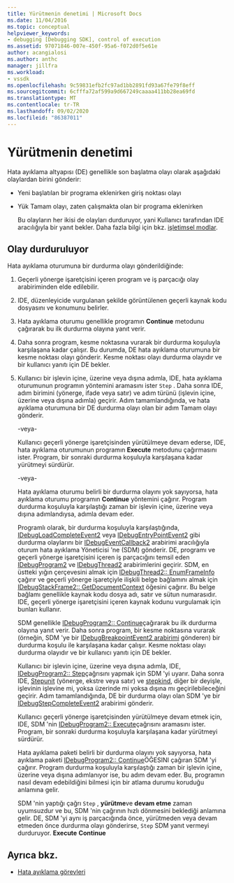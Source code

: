```yaml
---
title: Yürütmenin denetimi | Microsoft Docs
ms.date: 11/04/2016
ms.topic: conceptual
helpviewer_keywords:
- debugging [Debugging SDK], control of execution
ms.assetid: 97071846-007e-450f-95a6-f072d0f5e61e
author: acangialosi
ms.author: anthc
manager: jillfra
ms.workload:
- vssdk
ms.openlocfilehash: 9c59831efb2fc97ad1bb2891fd93a67fe79f8eff
ms.sourcegitcommit: 6cfffa72af599a9d667249caaaa411bb28ea69fd
ms.translationtype: MT
ms.contentlocale: tr-TR
ms.lasthandoff: 09/02/2020
ms.locfileid: "86387011"
---
```

# <a name="control-of-execution"></a>Yürütmenin denetimi
Hata ayıklama altyapısı (DE) genellikle son başlatma olayı olarak aşağıdaki olaylardan birini gönderir:

- Yeni başlatılan bir programa eklenirken giriş noktası olayı

- Yük Tamam olayı, zaten çalışmakta olan bir programa eklenirken

  Bu olayların her ikisi de olayları durduruyor, yani Kullanıcı tarafından IDE aracılığıyla bir yanıt bekler. Daha fazla bilgi için bkz. [işletimsel modlar](../../extensibility/debugger/operational-modes.md).

## <a name="stopping-event"></a>Olay durduruluyor
 Hata ayıklama oturumuna bir durdurma olayı gönderildiğinde:

1. Geçerli yönerge işaretçisini içeren program ve iş parçacığı olay arabiriminden elde edilebilir.

2. IDE, düzenleyicide vurgulanan şekilde görüntülenen geçerli kaynak kodu dosyasını ve konumunu belirler.

3. Hata ayıklama oturumu genellikle programın **Continue** metodunu çağırarak bu ilk durdurma olayına yanıt verir.

4. Daha sonra program, kesme noktasına vurarak bir durdurma koşuluyla karşılaşana kadar çalışır. Bu durumda, DE hata ayıklama oturumuna bir kesme noktası olayı gönderir. Kesme noktası olayı durdurma olayıdır ve bir kullanıcı yanıtı için DE bekler.

5. Kullanıcı bir işlevin içine, üzerine veya dışına adımla, IDE, hata ayıklama oturumunun programın yöntemini aramasını ister `Step` . Daha sonra IDE, adım birimini (yönerge, ifade veya satır) ve adım türünü (işlevin içine, üzerine veya dışına adımla) geçirir. Adım tamamlandığında, ve hata ayıklama oturumuna bir DE durdurma olayı olan bir adım Tamam olayı gönderir.

    -veya-

    Kullanıcı geçerli yönerge işaretçisinden yürütülmeye devam ederse, IDE, hata ayıklama oturumunun programın **Execute** metodunu çağırmasını ister. Program, bir sonraki durdurma koşuluyla karşılaşana kadar yürütmeyi sürdürür.

    -veya-

    Hata ayıklama oturumu belirli bir durdurma olayını yok sayıyorsa, hata ayıklama oturumu programın **Continue** yöntemini çağırır. Program durdurma koşuluyla karşılaştığı zaman bir işlevin içine, üzerine veya dışına adımlandıysa, adımla devam eder.

   Programlı olarak, bir durdurma koşuluyla karşılaştığında, [IDebugLoadCompleteEvent2](../../extensibility/debugger/reference/idebugloadcompleteevent2.md) veya [IDebugEntryPointEvent2](../../extensibility/debugger/reference/idebugentrypointevent2.md) gibi durdurma olaylarını bir [IDebugEventCallback2](../../extensibility/debugger/reference/idebugeventcallback2.md) arabirimi aracılığıyla oturum hata ayıklama Yöneticisi 'ne (SDM) gönderir. DE, programı ve geçerli yönerge işaretçisini içeren iş parçacığını temsil eden [IDebugProgram2](../../extensibility/debugger/reference/idebugprogram2.md) ve [IDebugThread2](../../extensibility/debugger/reference/idebugthread2.md) arabirimlerini geçirir. SDM, en üstteki yığın çerçevesini almak için [IDebugThread2:: EnumFrameInfo](../../extensibility/debugger/reference/idebugthread2-enumframeinfo.md) çağırır ve geçerli yönerge işaretçiyle ilişkili belge bağlamını almak için [IDebugStackFrame2:: GetDocumentContext](../../extensibility/debugger/reference/idebugstackframe2-getdocumentcontext.md) öğesini çağırır. Bu belge bağlamı genellikle kaynak kodu dosya adı, satır ve sütun numarasıdır. IDE, geçerli yönerge işaretçisini içeren kaynak kodunu vurgulamak için bunları kullanır.

   SDM genellikle [IDebugProgram2:: Continue](../../extensibility/debugger/reference/idebugprogram2-continue.md)çağırarak bu ilk durdurma olayına yanıt verir. Daha sonra program, bir kesme noktasına vurarak (örneğin, SDM 'ye bir [IDebugBreakpointEvent2 arabirimi](../../extensibility/debugger/reference/idebugbreakpointevent2.md) gönderen) bir durdurma koşulu ile karşılaşana kadar çalışır. Kesme noktası olayı durdurma olayıdır ve bir kullanıcı yanıtı için DE bekler.

   Kullanıcı bir işlevin içine, üzerine veya dışına adımla, IDE, [IDebugProgram2:: Step](../../extensibility/debugger/reference/idebugprogram2-step.md)çağrısını yapmak için SDM 'yi uyarır. Daha sonra IDE, [Stepunit](../../extensibility/debugger/reference/stepunit.md) (yönerge, ekstre veya satır) ve [stepkind](../../extensibility/debugger/reference/stepkind.md), diğer bir deyişle, işlevinin işlevine mi, yoksa üzerinde mi yoksa dışına mı geçirilebileceğini geçirir. Adım tamamlandığında, DE bir durdurma olayı olan SDM 'ye bir [IDebugStepCompleteEvent2](../../extensibility/debugger/reference/idebugstepcompleteevent2.md) arabirimi gönderir.

   Kullanıcı geçerli yönerge işaretçisinden yürütülmeye devam etmek için, IDE, SDM 'nin [IDebugProgram2:: Execute](../../extensibility/debugger/reference/idebugprogram2-execute.md)çağrısını aramasını ister. Program, bir sonraki durdurma koşuluyla karşılaşana kadar yürütmeyi sürdürür.

   Hata ayıklama paketi belirli bir durdurma olayını yok sayıyorsa, hata ayıklama paketi [IDebugProgram2:: Continue](../../extensibility/debugger/reference/idebugprogram2-continue.md)ÖĞESINI çağıran SDM 'yi çağırır. Program durdurma koşuluyla karşılaştığı zaman bir işlevin içine, üzerine veya dışına adımlanıyor ise, bu adım devam eder. Bu, programın nasıl devam edebildiğini bilmesi için bir atlama durumu koruduğu anlamına gelir.

   SDM 'nin yaptığı çağrı `Step` , **yürütme**ve **devam etme** zaman uyumsuzdur ve bu, SDM 'nin çağrının hızlı dönmesini beklediği anlamına gelir. DE, SDM 'yi aynı iş parçacığında önce, yürütmeden veya devam etmeden önce durdurma olayı gönderirse, `Step` SDM yanıt vermeyi durduruyor. **Execute** **Continue**

## <a name="see-also"></a>Ayrıca bkz.
- [Hata ayıklama görevleri](../../extensibility/debugger/debugging-tasks.md)

